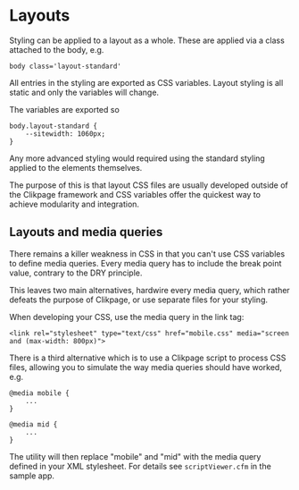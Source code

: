# Layouts

Styling can be applied to a layout as a whole. These are applied via a class attached to the body, e.g.

    body class='layout-standard'

All entries in the styling are exported as CSS variables. Layout styling is all static and only the variables will change.

The variables are exported so

    body.layout-standard {
        --sitewidth: 1060px;
    }

Any more advanced styling would required using the standard styling applied to the elements themselves.

The purpose of this is that layout CSS files are usually developed outside of the Clikpage framework and CSS variables offer the quickest way to achieve modularity and integration.

## Layouts and media queries

There remains a killer weakness in CSS in that you can't use CSS variables to define media queries. Every media query has to include the break point value, contrary to the DRY principle. 

This leaves two main alternatives, hardwire every media query, which rather defeats the purpose of Clikpage, or use separate files for your styling.

When developing your CSS, use the media query in the link tag:

    <link rel="stylesheet" type="text/css" href="mobile.css" media="screen and (max-width: 800px)">

There is a third alternative which is to use a Clikpage script to process CSS files, allowing you to simulate the way media queries should have worked, e.g.

    @media mobile {
        ...
    }

    @media mid {
        ...
    }

The utility will then replace "mobile" and "mid" with the media query defined in your XML stylesheet. For details see `scriptViewer.cfm` in the sample app.



















